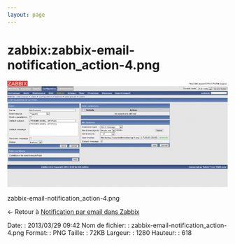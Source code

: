 ```yaml
---
layout: page
---
```


zabbix:zabbix-email-notification\_action-4.png
==============================================

[![zabbix-email-notification\_action-4.png](../../assets/media/zabbix/zabbix-email-notification_action-4.png@cache=&w=900&h=434 "zabbix-email-notification_action-4.png")](../../assets/media/zabbix/zabbix-email-notification_action-4.png@cache= "Afficher le fichier original")

zabbix-email-notification\_action-4.png

← Retour à [Notification par email dans
Zabbix](../../zabbix/zabbix-email-notification.html "zabbix:zabbix-email-notification")

Date:
:   2013/03/29 09:42
Nom de fichier:
:   zabbix-email-notification\_action-4.png
Format:
:   PNG
Taille:
:   72KB
Largeur:
:   1280
Hauteur:
:   618

